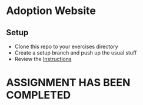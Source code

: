 # Adoption Website

## Setup
* Clone this repo to your exercises directory
* Create a setup branch and push up the usual stuff
* Review the [Instructions](instructions.md)

# ASSIGNMENT HAS BEEN COMPLETED
